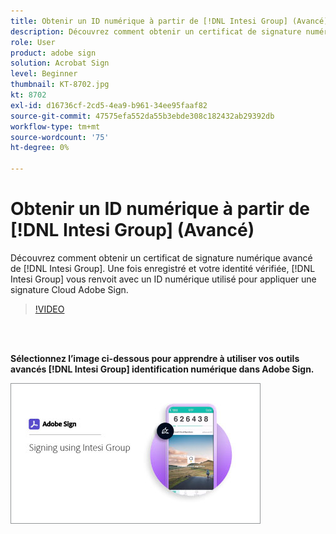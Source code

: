 ```yaml
---
title: Obtenir un ID numérique à partir de [!DNL Intesi Group] (Avancé)
description: Découvrez comment obtenir un certificat de signature numérique avancé de [!DNL Intesi Group]
role: User
product: adobe sign
solution: Acrobat Sign
level: Beginner
thumbnail: KT-8702.jpg
kt: 8702
exl-id: d16736cf-2cd5-4ea9-b961-34ee95faaf82
source-git-commit: 47575efa552da55b3ebde308c182432ab29392db
workflow-type: tm+mt
source-wordcount: '75'
ht-degree: 0%

---
```


# Obtenir un ID numérique à partir de [!DNL Intesi Group] (Avancé)

Découvrez comment obtenir un certificat de signature numérique avancé de [!DNL Intesi Group]. Une fois enregistré et votre identité vérifiée, [!DNL Intesi Group] vous renvoit avec un ID numérique utilisé pour appliquer une signature Cloud Adobe Sign.

>[!VIDEO](https://video.tv.adobe.com/v/337065?hidetitle=true)

<br> 

**Sélectionnez l’image ci-dessous pour apprendre à utiliser vos outils avancés [!DNL Intesi Group] identification numérique dans Adobe Sign.**

[![image](assets/IntesiSign_400.png)](intesi-sign.md)
